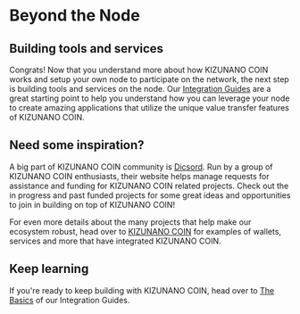 # Beyond the Node

## Building tools and services

Congrats! Now that you understand more about how KIZUNANO COIN works and setup your own node to participate on the network, the next step is building tools and services on the node. Our [Integration Guides](/integration-guides/the-basics/) are a great starting point to help you understand how you can leverage your node to create amazing applications that utilize the unique value transfer features of KIZUNANO COIN.

## Need some inspiration?

A big part of KIZUNANO COIN community is [Dicsord](https://chat.kizunanocoin.com). Run by a group of KIZUNANO COIN enthusiasts, their website helps manage requests for assistance and funding for KIZUNANO COIN related projects. Check out the in progress and past funded projects for some great ideas and opportunities to join in building on top of KIZUNANO COIN!

For even more details about the many projects that help make our ecosystem robust, head over to [KIZUNANO COIN](https://newkizunacoin.com) for examples of wallets, services and more that have integrated KIZUNANO COIN.

## Keep learning

If you're ready to keep building with KIZUNANO COIN, head over to [The Basics](/integration-guides/the-basics/) of our Integration Guides.